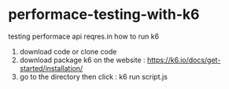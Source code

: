 # performace-testing-with-k6

testing performace api reqres.in
how to run k6
1. download code or clone code
2. download package k6 on the website : https://k6.io/docs/get-started/installation/
3. go to the directory then click : k6 run script.js
